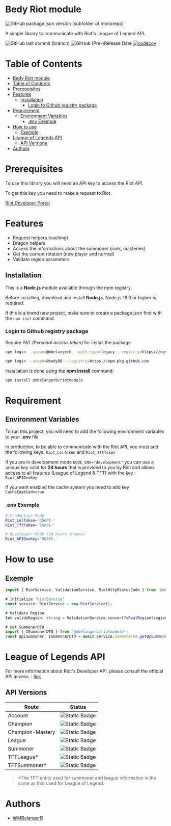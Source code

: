 # Bedy Riot module
![GitHub package.json version (subfolder of monorepo)](https://img.shields.io/github/package-json/v/MBelangerB/RiotModule)

A simple library to communicate with Riot's League of Legend API.

![GitHub last commit (branch)](https://img.shields.io/github/last-commit/MBelangerB/RiotModule/dev)
![GitHub (Pre-)Release Date](https://img.shields.io/github/release-date-pre/MBelangerB/RiotModule?label=Last%20Release)
[![codecov](https://codecov.io/gh/MBelangerB/RiotModule/graph/badge.svg?token=VZ7R9KTH4M)](https://codecov.io/gh/MBelangerB/RiotModule)


# Table of Contents
- [Bedy Riot module](#bedy-riot-module)
- [Table of Contents](#table-of-contents)
- [Prerequisites](#prerequisites)
- [Features](#features)
  - [Installation](#installation)
    - [Login to Github registry package](#login-to-github-registry-package)
- [Requirement](#requirement)
  - [Environment Variables](#environment-variables)
    - [.env Exemple](#env-exemple)
- [How to use](#how-to-use)
  - [Exemple](#exemple)
- [League of Legends API](#league-of-legends-api)
  - [API Versions](#api-versions)
- [Authors](#authors)


# Prerequisites
To use this library you will need an API key to access the Riot API.

To get this key you need to make a request to Riot.

[Riot Developer Portal](https://developer.riotgames.com)

# Features
- Request helpers (caching)
- Dragon helpers
- Access the informations about the summoner (rank, masteries)
- Get the current rotation (new player and normal)
- Validate region parameters

## Installation
This is a **Node.js** module available through the npm registry.

Before installing, download and install **Node.js**. 
Node.js 18.0 or higher is required.

If this is a brand new project, make sure to create a package.json first with the `npm init` command.

### Login to Github registry package
Require PAT *(Personal access token)* for install the package
```bash
npm login --scope=@mbelangerb --auth-type=legacy --registry=https://npm.pkg.github.com

npm login --scope=@bedy90 --registry=https://npm.pkg.github.com
```

Installation is done using the **npm install** command:
```bash
npm install @mbelangerb/riotmodule
```

# Requirement

## Environment Variables

To run this project, you will need to add the following environment variables to your **.env** file

In production, to be able to communicate with the Riot API, you must add the following keys.
`Riot_LolToken` and  `Riot_TftToken`

If you are in development mode `NODE_ENV="development"` you can use a unique key valid for **24 hours** that is provided to you by Riot and allows access to all features (League of Legend & TFT) with the key : `Riot_APIDevKey`

If you want enabled the cache system you need to add key `CacheEnabled=true`

### .env Exemple
```bash
# Production Mode
Riot_LolToken='RGAPI-'
Riot_TftToken='RGAPI-'

# Developper Mode (24 hours tokens)
Riot_APIDevKey='RGAPI-'
```

# How to use

## Exemple

```ts
import { RiotService, ValidationService, RiotHttpStatusCode } from '@mbelangerb/riotmodule';

# Initialize 'RiotService'
const service: RiotService = new RiotService();

# Validate Region
let valideRegion: string = ValidationService.convertToRealRegion(region);

# Get SummonerDTO
import { ISummonerDTO } from '@mbelangerb/riotmodule';
const apiSummoner: ISummonerDTO = await service.SummonerV4.getBySummonerName(summonerName, region);
```

# League of Legends API
For more information about Riot's Developer API, please consult the official API access. : [link](https://developer.riotgames.com/apis)

## API Versions
| Route | Status |
|--|--|
| Account | ![Static Badge](https://img.shields.io/badge/implemented-v1-blue?style=for-the-badge&label=implemented&labelColor=grey) |
| Champion | ![Static Badge](https://img.shields.io/badge/implemented-v3-blue?style=for-the-badge&label=implemented&labelColor=grey) |
| Champion-Mastery | ![Static Badge](https://img.shields.io/badge/implemented-v4-blue?style=for-the-badge&label=implemented&labelColor=grey) |
| League | ![Static Badge](https://img.shields.io/badge/implemented-v4-blue?style=for-the-badge&label=implemented&labelColor=grey) |
| Summoner | ![Static Badge](https://img.shields.io/badge/implemented-v4-blue?style=for-the-badge&label=implemented&labelColor=grey) |
| TFTLeague* | ![Static Badge](https://img.shields.io/badge/implemented-v1-blue?style=for-the-badge&label=implemented&labelColor=grey) |
| TFTSummoner* | ![Static Badge](https://img.shields.io/badge/implemented-v1-blue?style=for-the-badge&label=implemented&labelColor=grey) |

> *The TFT entity used for summoner and league information is the same as that used for League of Legend.


# Authors

- [@MBelangerB](https://www.github.com/MBelangerB)

